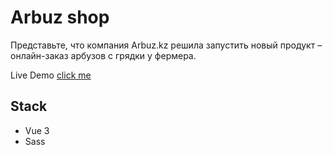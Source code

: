 # Arbuz shop
Представьте, что компания Arbuz.kz решила запустить новый продукт – 
онлайн-заказ арбузов с грядки у фермера.

Live Demo [click me](https://anakharsis9.github.io/arbuz-shop/) 

## Stack

- Vue 3
- Sass
